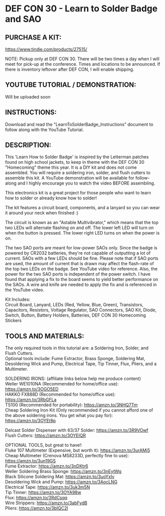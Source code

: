 # DEF CON 30 - Learn to Solder Badge and SAO

## PURCHASE A KIT:
https://www.tindie.com/products/27515/

NOTE: Pickup only at DEF CON 30. There will be two times a day when I will meet for pick-up at the conference. Times and locations to be announced. If there is inventory leftover after DEF CON, I will enable shipping.

## YOUTUBE TUTORIAL / DEMONSTRATION: 
Will be uploaded soon

## INSTRUCTIONS:  
Download and read the "LearnToSolderBadge_Instructions" document to follow along with the YouTube Tutorial.  

## DESCRIPTION:  
This 'Learn How to Solder Badge' is inspired by the Letterman patches found on high school jackets, to keep in theme with the DEF CON 30 "Homecoming" theme this year.  It is a DIY kit and does not come assembled.  You will require a soldering iron, solder, and flush cutters to assemble this kit.  A YouTube demonstration will be available for follow-along and I highly encourage you to watch the video BEFORE assembling.

This electronics kit is a great project for those people who want to learn how to solder or already know how to solder!

The kit features a circuit board, components, and a lanyard so you can wear it around your neck when finished :)

The circuit is known as an "Astable Multivibrator," which means that the top two LEDs will alternate flashing on and off. The lower left LED will turn on when the button is pressed. The lower right LED turns on when the power is on.

The two SAO ports are meant for low-power SAOs only.  Since the badge is powered by CR2032 batteries, they're not capable of outputting a lot of current.  SAOs with a few LEDs should be fine.  Please note that if SAO ports are used, the amount of current that is drawn may affect the flash-rate of the top two LEDs on the badge.  See YouTube video for reference.  Also, the power for the two SAO ports is independent of the power switch.  I have found that applying a fix to the board seems to yield better performance on the SAOs.  A wire and knife are needed to apply the fix and is referenced in the YouTube video.

Kit Includes:  
Circuit Board, Lanyard, LEDs (Red, Yellow, Blue, Green), Transistors, Capacitors, Resistors, Voltage Regulator, SAO Connectors, SAO Kit, Diode, Switch, Button, Battery Holders, Batteries, DEF CON 30 Homecoming Stickers

## TOOLS AND MATERIALS:  
The only required tools in this tutorial are: a Soldering Iron, Solder, and Flush Cutters.  
Optional tools include: Fume Extractor, Brass Sponge, Soldering Mat, Desoldering Wick and Pump, Electrical Tape, Tip Tinner, Flux, Pliers, and a Multimeter.  

SOLDERING IRONS:  (affiliate links below help me produce content)  
Weller WE1010NA (Recommended for home/office use):  https://amzn.to/3OGO5ED  
HAKKO FX888D (Recommended for home/office use):  https://amzn.to/3RbGFLa  
TS100 (Recommended for portability):  https://amzn.to/3NHQ7Tm  
Cheap Soldering Iron Kit (Only recommended if you cannot afford one of the above soldering irons.  You get what you pay for):  https://amzn.to/3OYEt8p  

Delcast Solder Dispenser with 63/37 Solder:  https://amzn.to/3R9VOwf  
Flush Cutters:  https://amzn.to/3OYEIQR  

OPTIONAL TOOLS, but great to have!:  
Fluke 107 Multimeter (Expensive, but worth it):  https://amzn.to/3urAMj5  
Cheap Multimeter (Crenova MS8233D, perfectly fine to use):  https://amzn.to/3un19GS  
Fume Extractor:  https://amzn.to/3nDKtr6  
Weller Soldering Brass Sponge:  https://amzn.to/3nEytWg  
Black Silicone Soldering Mat:  https://amzn.to/3uoYxIv  
Desoldering Wick and Pump:  https://amzn.to/3AocLNG  
Electrical Tape:  https://amzn.to/3uk3m5N  
Tip Tinner:  https://amzn.to/3OYA98w  
Flux:  https://amzn.to/3RdCsqq  
Wire Strippers:  https://amzn.to/3abFydB  
Pliers:  https://amzn.to/3bIQC2l  
